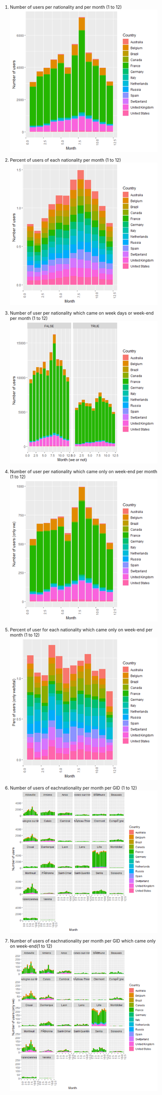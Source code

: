 1. Number of users per nationality and per month (1 to 12)
![](visitusermonth.png)

2. Percent of users of each nationality per month (1 to 12)
![](visitusermonthperc.png)

3. Number of user per nationality which came on week days or week-end per month (1 to 12)
![](visitusermonthwe.png)

4. Number of user per nationality which came only on week-end per month (1 to 12)
![](visituseronlywe.png)

5. Percent of user for each nationality which came only on week-end per month (1 to 12)
![](visituseronlywedividebytotal.png)

6. Number of users of eachnationality per month per GID (1 to 12)
![](visitgid3.png)

6. Number of users of eachnationality per month per GID which came only on week-end(1 to 12)
![](visitGID3weonly.png)

